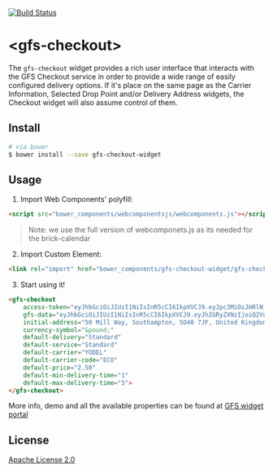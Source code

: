 [![Build Status](https://travis-ci.org/GlobalFreightSolutions/gfs-checkout-widget.svg?branch=master)](https://travis-ci.org/GlobalFreightSolutions/gfs-checkout-widget)


# &lt;gfs-checkout&gt;

The `gfs-checkout` widget provides a rich user interface that interacts with the GFS Checkout service in order to provide a wide range of easily configured delivery options.
If it's place on the same page as the Carrier Information, Selected Drop Point and/or Delivery Address widgets, the Checkout widget will also assume control of them.

## Install

```bash
# via bower
$ bower install --save gfs-checkout-widget
```

## Usage

1. Import Web Components' polyfill:

```html
<script src="bower_components/webcomponentsjs/webcomponents.js"></script>
```

> Note: we use the full version of webcomponets.js as its needed for the brick-calendar


2. Import Custom Element:

```html
<link rel="import" href="bower_components/gfs-checkout-widget/gfs-checkout-widget.html">
```

3. Start using it!

<!---
```
<custom-element-demo>
    <template>
        <script src="../webcomponentsjs/webcomponents-lite.js"></script>
        <link rel="import" href="gfs-checkout-widget.html">
        <next-code-block></next-code-block>
    </template>
</custom-element-demo>
```
-->

```html
<gfs-checkout
    access-token="eyJhbGciOiJIUzI1NiIsInR5cCI6IkpXVCJ9.eyJpc3MiOiJHRlNfaWRlbnRpdHlfc2VydmVyIiwiYXVkIjoiR0ZTX2lkZW50aXR5X3NlcnZlciIsImV4cCI6MTQ5MTQ5Mjg3NywibmJmIjoxNDkxNDg5Mjc3LCJjbGllbnRfaWQiOiJwcm92aWRlZF9ieV9HRlMiLCJsaXZlLWFwaS1rZXkiOiJwcm92aWRlZF9ieV9HRlMiLCJ0ZXN0LWFwaS1rZXkiOiJwcm92aWRlZF9ieV9HRlMiLCJzY29wZSI6WyJjaGVja291dC1hcGkiLCJyZWFkIl19.Cavb8IrFNq-ZZAqNL1JEGbBtC9tgngyYC2wMPk8TwGs"
    gfs-data="eyJhbGciOiJIUzI1NiIsInR5cCI6IkpXVCJ9.eyJhZGRyZXNzIjoiQ2VudHVyeSBIb3VzZSwgMTAwIFN0YXRpb24gUm9hZCwgSG9yc2hhbSwgV2VzdCBTdXNzZXgsIFJIMTMgNVVaIiwibmFtZSI6Ikdsb2JhbEZyZWlnaHRTb2x1dGlvbnMiLCJlbWFpbCI6ImRldnN1cHBvcnRAanVzdHNob3V0Z2ZzLmNvbSJ9.uRjj9mLjwbUEHzAUujJFZPd9pT1fZew-E73OWvLxbts"
    initial-address="50 Mill Way, Southampton, SO40 7JF, United Kingdom"
    currency-symbol="&pound;"
    default-delivery="Standard"
    default-service="Standard"
    default-carrier="YODEL"
    default-carrier-code="ECO"
    default-price="2.50"
    default-min-delivery-time="1"
    default-max-delivery-time="5">
</gfs-checkout>
```

More info, demo and all the available properties can be found at [GFS widget portal](http://developer.justshoutgfs.com/info/documentation/gfs-checkout/the-gfs-checkout-widgets/checkout-widget/ "The Checkout Widget")


## License

[Apache License 2.0](https://www.apache.org/licenses/LICENSE-2.0.html)
